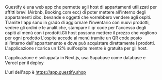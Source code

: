 Guestify è una web app che permette agli host di appartamenti utilizzati per affitti brevi (Airbnb, Booking.com ecc) di poter mettere all'interno degli appartamenti cibo, bevande e oggetti che vorrebbero vendere agli ospiti. Tramite l'app sono in grado di aggiornare l'inventario con nuovi prodotti, vedere gli ordini e le analitiche, stampare il qr code per l'accesso degli ospiti al menù con i prodotti.Gli host possono mettere il prezzo che vogliono per ogni prodotto
L'ospite accede al menù tramite un QR code posto all'interno dell'appartamento e dove può acquistare direttamente i prodotti.
L'applicazione ricarica un 12% sull'ospite mentre è gratuita per gli host.

L'applicazione è sviluppata in Next.js, usa Supabase come database e Vercel per il deploy

L'url dell'app è https://app.guestify.shop
